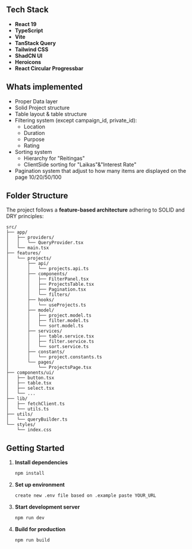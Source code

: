 ## Tech Stack

- **React 19** 
- **TypeScript** 
- **Vite** 
- **TanStack Query** 
- **Tailwind CSS** 
- **ShadCN UI** 
- **Heroicons** 
- **React Circular Progressbar** 

## Whats implemented 
 - Proper Data layer 
 - Solid Project structure 
 - Table layout & table structure
 - Filtering system (except campaign_id, private_id):
   - Location
   - Duration
   - Purpose
   - Rating
 - Sorting system
   - Hierarchy for "Reitingas"
   - ClientSide sorting for "Laikas"&"Interest Rate"
 - Pagination system that adjust to how many items are displayed on the page 10/20/50/100

## Folder Structure

The project follows a **feature-based architecture** adhering to SOLID and DRY principles:

```
src/
├── app/
│   ├── providers/
│   │   └── QueryProvider.tsx
│   └── main.tsx
├── features/
│   └── projects/
│       ├── api/
│       │   └── projects.api.ts
│       ├── components/
│       │   ├── FilterPanel.tsx
│       │   ├── ProjectsTable.tsx
│       │   ├── Pagination.tsx
│       │   └── filters/
│       ├── hooks/
│       │   └── useProjects.ts
│       ├── model/
│       │   ├── project.model.ts
│       │   ├── filter.model.ts
│       │   └── sort.model.ts
│       ├── services/
│       │   ├── table.service.tsx
│       │   ├── filter.service.ts
│       │   └── sort.service.ts
│       ├── constants/
│       │   └── project.constants.ts
│       └── pages/
│           └── ProjectsPage.tsx
├── components/ui/
│   ├── button.tsx
│   ├── table.tsx
│   ├── select.tsx
│   └── ...
├── lib/
│   ├── fetchClient.ts
│   └── utils.ts
├── utils/
│   └── queryBuilder.ts
└── styles/
    └── index.css
```

## Getting Started

1. **Install dependencies**
   ```bash
   npm install
   ```

2. **Set up environment**
   ```bash
   create new .env file based on .example paste YOUR_URL
   ```

3. **Start development server**
   ```bash
   npm run dev
   ```

4. **Build for production**
   ```bash
   npm run build
   ```
